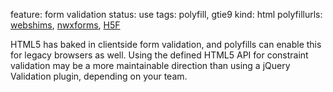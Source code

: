 feature: form validation
status: use
tags: polyfill, gtie9
kind: html
polyfillurls: [webshims](http://afarkas.github.com/webshim/demos/), [nwxforms](https://github.com/dperini/nwxforms), [H5F](https://github.com/ryanseddon/H5F)

HTML5 has baked in clientside form validation, and polyfills can enable this for legacy browsers as well. Using the defined HTML5 API for constraint validation may be a more maintainable direction than using a jQuery Validation plugin, depending on your team.
